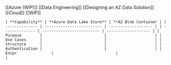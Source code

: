 [[Azure (WIP)]] [[Data Engineering]] [[Designing an AZ Data Solution]] [[Cloud]] [[WIP]]

`| **Capability** | **Azure Data Lake Store** | **AZ Blob Container |
| -------------- | ------------------------- | ------------------- |
| -------------- | ------------------------- | ------------------- |
| Purpose        |                           |                     |
| Use Cases      |                           |                     |
| Structure      |                           |                     |
| Authentication |                           |                     |
| Encpr               |                           |                     |
`